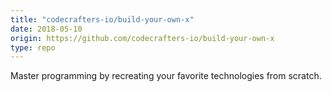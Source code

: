 ```yaml
---
title: "codecrafters-io/build-your-own-x"
date: 2018-05-10
origin: https://github.com/codecrafters-io/build-your-own-x
type: repo
---
```


Master programming by recreating your favorite technologies from scratch.